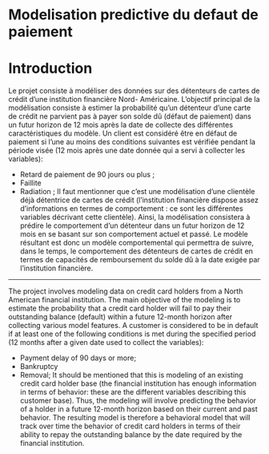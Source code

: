 # Modelisation predictive du defaut de paiement

# Introduction
Le projet consiste à modéliser des données sur des détenteurs de cartes de crédit d’une institution
financière Nord- Américaine. L’objectif principal de la modélisation consiste à estimer la probabilité
qu’un détenteur d’une carte de crédit ne parvient pas à payer son solde dû (défaut de paiement)
dans un futur horizon de 12 mois après la date de collecte des différentes caractéristiques du modèle.
Un client est considéré être en défaut de paiement si l’une au moins des conditions suivantes
est vérifiée pendant la période visée (12 mois après une date donnée qui a servi à collecter les
variables):
- Retard de paiement de 90 jours ou plus ;
- Faillite
- Radiation ;
Il faut mentionner que c’est une modélisation d’une clientèle déjà détentrice de cartes de crédit
(l’institution financière dispose assez d’informations en termes de comportement : ce sont les
différentes variables décrivant cette clientèle). Ainsi, la modélisation consistera à prédire le comportement
d’un détenteur dans un futur horizon de 12 mois en se basant sur son comportement
actuel et passé. Le modèle résultant est donc un modèle comportemental qui permettra de suivre,
dans le temps, le comportement des détenteurs de cartes de crédit en termes de capacités de
remboursement du solde dû à la date exigée par l’institution financière.

---
The project involves modeling data on credit card holders from a North American financial institution. The main objective of the modeling is to estimate the probability that a credit card holder will fail to pay their outstanding balance (default) within a future 12-month horizon after collecting various model features. A customer is considered to be in default if at least one of the following conditions is met during the specified period (12 months after a given date used to collect the variables):
- Payment delay of 90 days or more;
- Bankruptcy
- Removal;
It should be mentioned that this is modeling of an existing credit card holder base (the financial institution has enough information in terms of behavior: these are the different variables describing this customer base). Thus, the modeling will involve predicting the behavior of a holder in a future 12-month horizon based on their current and past behavior. The resulting model is therefore a behavioral model that will track over time the behavior of credit card holders in terms of their ability to repay the outstanding balance by the date required by the financial institution.
